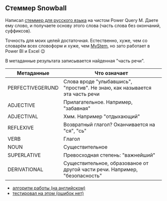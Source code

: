 ## Стеммер Snowball
Написал [стеммер для русского языка](https://github.com/meta110/powerbi/blob/master/common/snowball.m) на чистом Power Query M. Даете ему слово, и получаете основу этого слова (часть слова без окончаний, суффиксов). 

Точность для моих целей достаточная. Естественно, хуже, чем со словарём всех словоформ и хуже, чем [MyStem](https://yandex.ru/dev/mystem/), но зато работает в Power BI и Excel :wink:

В метаданные результата записывается найденная "часть речи". 

Метаданные|Что означает
------------|--------------
PERFECTIVEGERUND|Слова вроде "улыбавшись", "простив". Не знаю, как называется эта часть речи
ADJECTIVE|Прилагательное. Например, "забавная"
ADJECTIVAL|Хмм. Например "отдыхающий"
REFLEXIVE|Возвратный глагол? Оканчивается на "ся", "сь"
VERB|Глагол
NOUN|Cуществительное
SUPERLATIVE|Превосходная степень: "важнейший"
DERIVATIONAL|Cуществительное, образованое от другой части речи. Например, "безопасность"

* [алгоритм работы (на английском)](http://snowball.tartarus.org/algorithms/russian/stemmer.html)
* [тестировал на этом (ошибок нет)](https://github.com/mazko/jssnowball/tree/master/js_snowball/tests/js)
